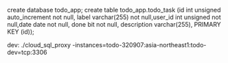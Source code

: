 create database todo_app;
create table todo_app.todo_task (id int unsigned auto_increment not null, label varchar(255) not null,user_id int unsigned not null,date date not null, done bit not null, description varchar(255), PRIMARY KEY (id));

dev:
./cloud_sql_proxy -instances=todo-320907:asia-northeast1:todo-dev=tcp:3306   